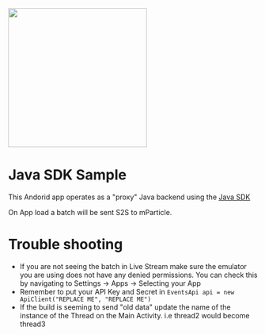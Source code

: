 <img src="https://static.mparticle.com/sdk/mp_logo_black.svg" width="280">

# Java SDK Sample
This Andorid app operates as a "proxy" Java backend using the [Java SDK](https://github.com/mParticle/mparticle-java-events-sdk)

On App load a batch will be sent S2S to mParticle. 

# Trouble shooting
- If you are not seeing the batch in Live Stream make sure the emulator you are using does not have any denied permissions. You can check this by navigating to Settings -> Apps -> Selecting your App
- Remember to put your API Key and Secret in `EventsApi api = new ApiClient("REPLACE ME", "REPLACE ME")`
- If the build is seeming to send "old data" update the name of the instance of the Thread on the Main Activity. i.e thread2 would become thread3
